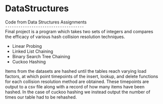 # DataStructures
Code from Data Structures Assignments  
`------------------------------------`  
Final project is a program which takes two sets of integers and compares the efficacy of various hash collision resolution techniques. 
- Linear Probing
- Linked List Chaining
- Binary Search Tree Chaining
- Cuckoo Hashing  
  
Items from the datasets are hashed until the tables reach varying load factors, at which point timepoints of the insert, lookup, and delete functions for each collision resolution method are obtained. These timepoints are output to a csv file along with a record of how many items have been hashed. In the case of cuckoo hashing we instead output the number of times our table had to be rehashed.
